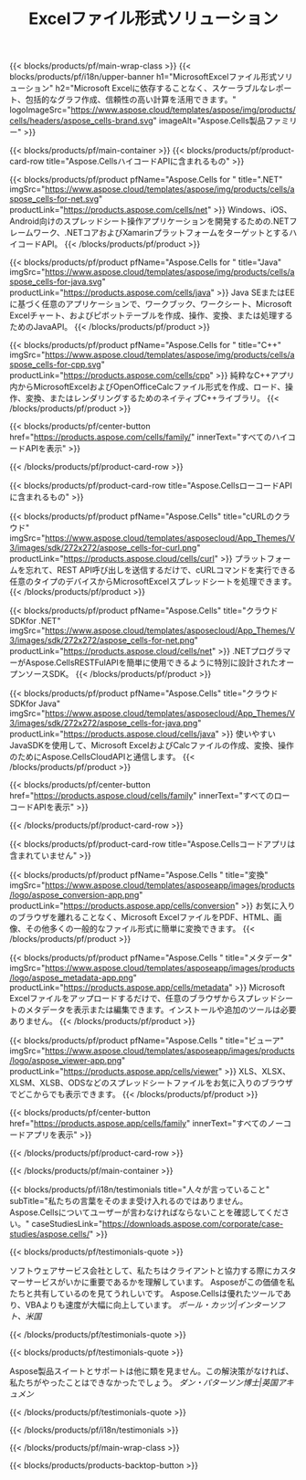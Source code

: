 ﻿---
title: Excelファイル形式ソリューション
weight: 7730
url: /ja/
description: ハイコードまたはローコードAPIまたはノーコードアプリを使用してExcelファイル操作アプリケーションを作成し、Excelファイルの比較検査または変換を表示します。
---
{{< blocks/products/pf/main-wrap-class >}}
{{< blocks/products/pf/i18n/upper-banner h1="MicrosoftExcelファイル形式ソリューション" h2="Microsoft Excelに依存することなく、スケーラブルなレポート、包括的なグラフ作成、信頼性の高い計算を活用できます。" logoImageSrc="https://www.aspose.cloud/templates/aspose/img/products/cells/headers/aspose_cells-brand.svg" imageAlt="Aspose.Cells製品ファミリー" >}}

{{< blocks/products/pf/main-container >}}
{{< blocks/products/pf/product-card-row title="Aspose.CellsハイコードAPIに含まれるもの" >}}

{{< blocks/products/pf/product pfName="Aspose.Cells for " title=".NET" imgSrc="https://www.aspose.cloud/templates/aspose/img/products/cells/aspose_cells-for-net.svg" productLink="https://products.aspose.com/cells/net" >}}
Windows、iOS、Android向けのスプレッドシート操作アプリケーションを開発するための.NETフレームワーク、.NETコアおよびXamarinプラットフォームをターゲットとするハイコードAPI。
{{< /blocks/products/pf/product >}}

{{< blocks/products/pf/product pfName="Aspose.Cells for " title="Java" imgSrc="https://www.aspose.cloud/templates/aspose/img/products/cells/aspose_cells-for-java.svg" productLink="https://products.aspose.com/cells/java" >}}
Java SEまたはEEに基づく任意のアプリケーションで、ワークブック、ワークシート、Microsoft Excelチャート、およびピボットテーブルを作成、操作、変換、または処理するためのJavaAPI。
{{< /blocks/products/pf/product >}}

{{< blocks/products/pf/product pfName="Aspose.Cells for " title="C++" imgSrc="https://www.aspose.cloud/templates/aspose/img/products/cells/aspose_cells-for-cpp.svg" productLink="https://products.aspose.com/cells/cpp" >}}
純粋なC++アプリ内からMicrosoftExcelおよびOpenOfficeCalcファイル形式を作成、ロード、操作、変換、またはレンダリングするためのネイティブC++ライブラリ。
{{< /blocks/products/pf/product >}}

{{< blocks/products/pf/center-button href="https://products.aspose.com/cells/family/" innerText="すべてのハイコードAPIを表示" >}}

{{< /blocks/products/pf/product-card-row >}}

{{< blocks/products/pf/product-card-row title="Aspose.CellsローコードAPIに含まれるもの" >}}

{{< blocks/products/pf/product pfName="Aspose.Cells" title="cURLのクラウド" imgSrc="https://www.aspose.cloud/templates/asposecloud/App_Themes/V3/images/sdk/272x272/aspose_cells-for-curl.png" productLink="https://products.aspose.cloud/cells/curl" >}}
プラットフォームを忘れて、REST API呼び出しを送信するだけで、cURLコマンドを実行できる任意のタイプのデバイスからMicrosoftExcelスプレッドシートを処理できます。
{{< /blocks/products/pf/product >}}

{{< blocks/products/pf/product pfName="Aspose.Cells" title="クラウドSDKfor .NET" imgSrc="https://www.aspose.cloud/templates/asposecloud/App_Themes/V3/images/sdk/272x272/aspose_cells-for-net.png" productLink="https://products.aspose.cloud/cells/net" >}}
.NETプログラマーがAspose.CellsRESTFulAPIを簡単に使用できるように特別に設計されたオープンソースSDK。
{{< /blocks/products/pf/product >}}

{{< blocks/products/pf/product pfName="Aspose.Cells" title="クラウドSDKfor Java" imgSrc="https://www.aspose.cloud/templates/asposecloud/App_Themes/V3/images/sdk/272x272/aspose_cells-for-java.png" productLink="https://products.aspose.cloud/cells/java" >}}
使いやすいJavaSDKを使用して、Microsoft ExcelおよびCalcファイルの作成、変換、操作のためにAspose.CellsCloudAPIと通信します。
{{< /blocks/products/pf/product >}}

{{< blocks/products/pf/center-button href="https://products.aspose.cloud/cells/family" innerText="すべてのローコードAPIを表示" >}}

{{< /blocks/products/pf/product-card-row >}}

{{< blocks/products/pf/product-card-row title="Aspose.Cellsコードアプリは含まれていません" >}}

{{< blocks/products/pf/product pfName="Aspose.Cells " title="変換" imgSrc="https://www.aspose.cloud/templates/asposeapp/images/products/logo/aspose_conversion-app.png" productLink="https://products.aspose.app/cells/conversion" >}}
お気に入りのブラウザを離れることなく、Microsoft ExcelファイルをPDF、HTML、画像、その他多くの一般的なファイル形式に簡単に変換できます。
{{< /blocks/products/pf/product >}}

{{< blocks/products/pf/product pfName="Aspose.Cells " title="メタデータ" imgSrc="https://www.aspose.cloud/templates/asposeapp/images/products/logo/aspose_metadata-app.png" productLink="https://products.aspose.app/cells/metadata" >}}
Microsoft Excelファイルをアップロードするだけで、任意のブラウザからスプレッドシートのメタデータを表示または編集できます。インストールや追加のツールは必要ありません。 
{{< /blocks/products/pf/product >}}

{{< blocks/products/pf/product pfName="Aspose.Cells " title="ビューア" imgSrc="https://www.aspose.cloud/templates/asposeapp/images/products/logo/aspose_viewer-app.png" productLink="https://products.aspose.app/cells/viewer" >}}
XLS、XLSX、XLSM、XLSB、ODSなどのスプレッドシートファイルをお気に入りのブラウザでどこからでも表示できます。
{{< /blocks/products/pf/product >}}

{{< blocks/products/pf/center-button href="https://products.aspose.app/cells/family" innerText="すべてのノーコードアプリを表示" >}}

{{< /blocks/products/pf/product-card-row >}}

{{< /blocks/products/pf/main-container >}}

{{< blocks/products/pf/i18n/testimonials title="人々が言っていること" subTitle="私たちの言葉をそのまま受け入れるのではありません。 Aspose.Cellsについてユーザーが言わなければならないことを確認してください。" caseStudiesLink="https://downloads.aspose.com/corporate/case-studies/aspose.cells/" >}}

{{< blocks/products/pf/testimonials-quote >}}
<p class="first">
 ソフトウェアサービス会社として、私たちはクライアントと協力する際にカスタマーサービスがいかに重要であるかを理解しています。 Asposeがこの価値を私たちと共有しているのを見てうれしいです。 Aspose.Cellsは優れたツールであり、VBAよりも速度が大幅に向上しています。
 <em>
  ポール・カッツ|インターソフト、米国
 </em>
</p>

{{< /blocks/products/pf/testimonials-quote >}}

{{< blocks/products/pf/testimonials-quote >}}
<p class="second">
 Aspose製品スイートとサポートは他に類を見ません。この解決策がなければ、私たちがやったことはできなかったでしょう。
 <em>
  ダン・パターソン博士|英国アキュメン
 </em>
</p>

{{< /blocks/products/pf/testimonials-quote >}}

{{< /blocks/products/pf/i18n/testimonials >}}

{{< /blocks/products/pf/main-wrap-class >}}

{{< blocks/products/products-backtop-button >}}
